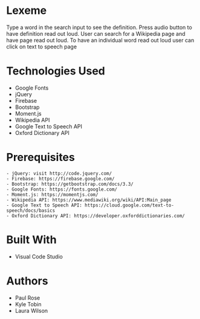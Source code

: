 # Lexeme
Type a word in the search input to see the definition. 
Press audio button to have definition read out loud.
User can search for a Wikipedia page and have page read out loud.
To have an individual word read out loud user can click on text to speech page

# Technologies Used
* Google Fonts
* jQuery
*	Firebase
*	Bootstrap
*	Moment.js
*	Wikipedia API
*	Google Text to Speech API
*	Oxford Dictionary API

# Prerequisites
```
- jQuery: visit http://code.jquery.com/
- Firebase: https://firebase.google.com/
- Bootstrap: https://getbootstrap.com/docs/3.3/
- Google Fonts: https://fonts.google.com/
- Moment.js: https://momentjs.com/
- Wikipedia API: https://www.mediawiki.org/wiki/API:Main_page
- Google Text to Speech API: https://cloud.google.com/text-to-speech/docs/basics
- Oxford Dictionary API: https://developer.oxforddictionaries.com/
```

# Built With
* Visual Code Studio

# Authors
* Paul Rose
* Kyle Tobin
* Laura Wilson
